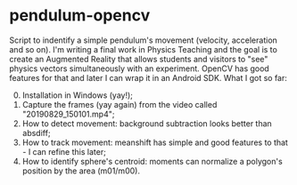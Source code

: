 # pendulum-opencv
Script to indentify a simple pendulum's movement (velocity, acceleration and so on).
I'm writing a final work in Physics Teaching and the goal is to create an Augmented Reality that allows students and visitors to "see" physics vectors simultaneously with an experiment. OpenCV has good features for that and later I can wrap it in an Android SDK.
What I got so far:

0. Installation in Windows (yay!);
1. Capture the frames (yay again) from the video called "20190829_150101.mp4";
2. How to detect movement: background subtraction looks better than absdiff;
3. How to track movement: meanshift has simple and good features to that - I can refine this later;
4. How to identify sphere's centroid: moments can normalize a polygon's position by the area (m01/m00).
